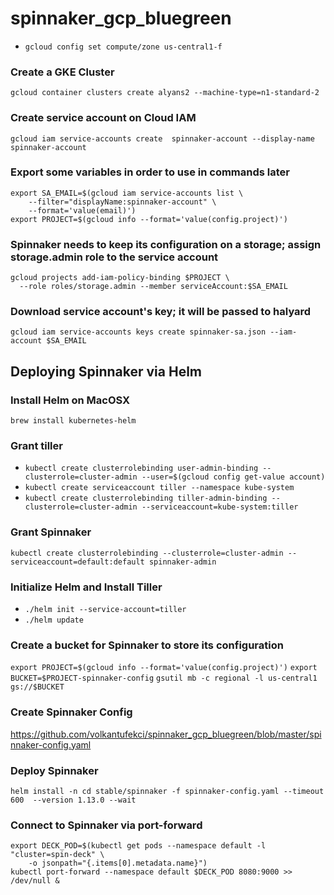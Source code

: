 # spinnaker_gcp_bluegreen

* `gcloud config set compute/zone us-central1-f` 

### Create a GKE Cluster
`gcloud container clusters create alyans2 --machine-type=n1-standard-2` 

### Create service account on Cloud IAM
`gcloud iam service-accounts create  spinnaker-account --display-name spinnaker-account` 

### Export some variables in order to use in commands later
```
export SA_EMAIL=$(gcloud iam service-accounts list \
    --filter="displayName:spinnaker-account" \
    --format='value(email)')
export PROJECT=$(gcloud info --format='value(config.project)')
```

### Spinnaker needs to keep its configuration on a storage; assign storage.admin role to the service account
```
gcloud projects add-iam-policy-binding $PROJECT \
  --role roles/storage.admin --member serviceAccount:$SA_EMAIL
```

### Download service account's key; it will be passed to halyard
`gcloud iam service-accounts keys create spinnaker-sa.json --iam-account $SA_EMAIL`

## Deploying Spinnaker via Helm
### Install Helm on MacOSX
`brew install kubernetes-helm`

### Grant tiller
* `kubectl create clusterrolebinding user-admin-binding --clusterrole=cluster-admin --user=$(gcloud config get-value account)`
* `kubectl create serviceaccount tiller --namespace kube-system`
* `kubectl create clusterrolebinding tiller-admin-binding --clusterrole=cluster-admin --serviceaccount=kube-system:tiller`

### Grant Spinnaker
`kubectl create clusterrolebinding --clusterrole=cluster-admin --serviceaccount=default:default spinnaker-admin`

### Initialize Helm and Install Tiller
* `./helm init --service-account=tiller`
* `./helm update`

### Create a bucket for Spinnaker to store its configuration
`export PROJECT=$(gcloud info --format='value(config.project)')`
`export BUCKET=$PROJECT-spinnaker-config`
`gsutil mb -c regional -l us-central1 gs://$BUCKET`

### Create Spinnaker Config
https://github.com/volkantufekci/spinnaker_gcp_bluegreen/blob/master/spinnaker-config.yaml

### Deploy Spinnaker
`helm install -n cd stable/spinnaker -f spinnaker-config.yaml --timeout 600  --version 1.13.0 --wait`

### Connect to Spinnaker via port-forward
```
export DECK_POD=$(kubectl get pods --namespace default -l "cluster=spin-deck" \
    -o jsonpath="{.items[0].metadata.name}")
kubectl port-forward --namespace default $DECK_POD 8080:9000 >> /dev/null &
```
